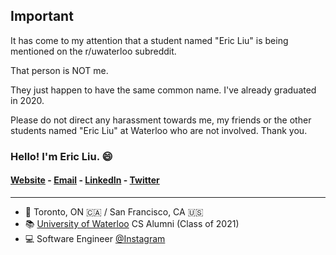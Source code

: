 ## Important

It has come to my attention that a student named "Eric Liu" is being mentioned on the r/uwaterloo subreddit.

That person is NOT me.

They just happen to have the same common name. I've already graduated in 2020.

Please do not direct any harassment towards me, my friends or the other students named "Eric Liu" at Waterloo who are not involved. Thank you.

### Hello! I'm Eric Liu. 😄

#### [Website](https://ericliu.ca) - [Email](mailto:eric@ericliu.ca) - [LinkedIn](https://www.linkedin.com/in/ericyhliu/) - [Twitter](https://twitter.com/ericyhliu)

---

- 📍 Toronto, ON 🇨🇦 / San Francisco, CA 🇺🇸
- 📚 [University of Waterloo](https://uwaterloo.ca/) CS Alumni (Class of 2021)
- 💻 Software Engineer [@Instagram](https://github.com/instagram)
